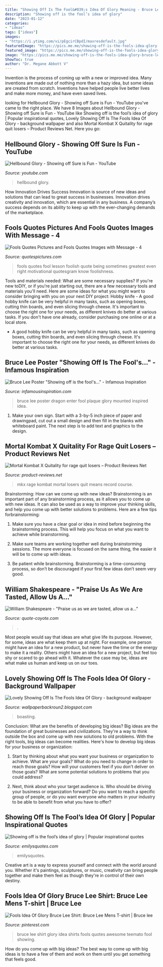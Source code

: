 ```yaml
---
title: "Showing Off Is The Fool&#039;s Idea Of Glory Meaning - Bruce Lee Poster Dragon Enter Fool Plaque Glory Mounted Inspired Idea"
description: "Showing off is the fool’s idea of glory"
date: "2023-01-12"
categories:
- "ideas"
tags: ["ideas"]
images:
- "https://i.ytimg.com/vi/pEgcirCBpdI/maxresdefault.jpg"
featuredImage: "https://pics.me.me/showing-off-is-the-fools-idea-glory-bruce-lee-boasting-11824324.png"
featured_image: "https://pics.me.me/showing-off-is-the-fools-idea-glory-bruce-lee-boasting-11824324.png"
image: "https://pics.me.me/showing-off-is-the-fools-idea-glory-bruce-lee-boasting-11824324.png"
ShowToc: true
author: "Dr. Megane Abbott V"
---
```



Invention is the process of coming up with a new or improved idea. Many inventions are made out of nothing more than a hazy idea, but some ideas are created from scratch. Inventions have helped people live better lives and make more money, and have even saved lives.

	

		
looking for Hellbound Glory - Showing off Sure is Fun - YouTube you've came to the right place. We have 8 Images about Hellbound Glory - Showing off Sure is Fun - YouTube like Showing off is the fool’s idea of glory | Popular inspirational quotes, Lovely Showing Off Is The Fools Idea Of Glory - background wallpaper and also Mortal Kombat X Quitality for rage quit losers – Product Reviews Net. Here you go:
		
    
## Hellbound Glory - Showing Off Sure Is Fun - YouTube

<img loading=lazy src="https://i.ytimg.com/vi/pEgcirCBpdI/maxresdefault.jpg" onerror="this.onerror=null;this.src='https://tse3.mm.bing.net/th?id=OIP.qVgUj6WmeBh8uho9EKjIHwHaEK&amp;pid=15.1';" alt="Hellbound Glory - Showing off Sure is Fun - YouTube">

_Source: youtube.com_

>hellbound glory. 

	

How Innovation Drives Success
Innovation is source of new ideas and solutions that can lead to great success in businesses. Innovation drives creativity and innovation, which are essential in any business. A company’s success depends on its ability to keep up with the ever-changing demands of the marketplace.

    
## Fools Quotes Pictures And Fools Quotes Images With Message - 4

<img loading=lazy src="http://quotespictures.com/wp-content/uploads/2013/03/the-greatest-lesson-in-life-is-that-even-fools-are-right-sometimes-fools-quote.jpg" onerror="this.onerror=null;this.src='https://tse1.mm.bing.net/th?id=OIP.1-cCaTFluI4mHejJOXFpwgHaHa&amp;pid=15.1';" alt="Fools Quotes Pictures and Fools Quotes Images with Message - 4">

_Source: quotespictures.com_

>fools quotes fool lesson foolish quote being sometimes greatest even right motivational quotesgram know foolishness. 

	

Tools and materials needed: What are some necessary supplies?
If you're new toDIY, or if you're just starting out, there are a few necessary tools and materials you'll need. Here are some ideas for what you might want to consider bringing with you on your next DIY project:
Hobby knife - A good hobby knife can be very helpful in many tasks, such as opening boxes, cutting thin boards, and even slicing through cheese. It's important to choose the right one for your needs, as different knives do better at various tasks. If you don't have one already, consider purchasing one online or at a local store.

- A good hobby knife can be very helpful in many tasks, such as opening boxes, cutting thin boards, and even slicing through cheese. It's important to choose the right one for your needs, as different knives do better at various tasks.

    
## Bruce Lee Poster &quot;Showing Off Is The Fool&#039;s...&quot; - Infamous Inspiration

<img loading=lazy src="https://www.infamousinspiration.com/wp-content/uploads/2017/06/Bruce-lee-enter-the-dragon-poster.jpg" onerror="this.onerror=null;this.src='https://tse1.mm.bing.net/th?id=OIP.JBUW4F7k4BP1EXbBFttfWAHaHa&amp;pid=15.1';" alt="Bruce Lee Poster &quot;Showing off is the fool&#039;s...&quot; - Infamous Inspiration">

_Source: infamousinspiration.com_

>bruce lee poster dragon enter fool plaque glory mounted inspired idea. 

	

1. Make your own sign. Start with a 3-by-5 inch piece of paper and drawingpad, cut out a small design and then fill in the blanks with whiteboard paint. The next step is to add text and graphics to the design.

    
## Mortal Kombat X Quitality For Rage Quit Losers – Product Reviews Net

<img loading=lazy src="http://www.product-reviews.net/wp-content/uploads/mkx-quitality.jpg" onerror="this.onerror=null;this.src='https://tse4.mm.bing.net/th?id=OIP.WbS5Ou7vWrmueUQbS3UF5gHaHc&amp;pid=15.1';" alt="Mortal Kombat X Quitality for rage quit losers – Product Reviews Net">

_Source: product-reviews.net_

>mkx rage kombat mortal losers quit means record course. 

	

Brainstorming: How can we come up with new ideas?
Brainstorming is an important part of any brainstorming process, as it allows you to come up with new ideas. It can also be used as a way to improve your thinking skills, and help you come up with better solutions to problems. Here are a few tips forbrainstorming:
1. Make sure you have a clear goal or idea in mind before beginning the brainstorming process. This will help you focus on what you want to achieve while brainstorming.

2. Make sure teams are working together well during brainstorming sessions. The more everyone is focused on the same thing, the easier it will be to come up with ideas.

3. Be patient while brainstorming. Brainstorming is a time-consuming process, so don’t be discouraged if your first few ideas don’t seem very good.

    
## William Shakespeare - &quot;Praise Us As We Are Tasted, Allow Us A...&quot;

<img loading=lazy src="http://www.quote-coyote.com/album/small/Shakespeare-Life-Quotes38.jpg" onerror="this.onerror=null;this.src='https://tse4.mm.bing.net/th?id=OIP.A8DciY8xRKu74FQHwgqa6gAAAA&amp;pid=15.1';" alt="William Shakespeare - &quot;Praise us as we are tasted, allow us a...&quot;">

_Source: quote-coyote.com_

>. 

	

Most people would say that ideas are what give life its purpose. However, for some, ideas are what keep them up at night. For example, one person might have an idea for a new product, but never have the time or the energy to make it a reality. Others might have an idea for a new project, but feel too shy or scared to go ahead with it. Whatever the case may be, ideas are what make us human and keep us on our toes.

    
## Lovely Showing Off Is The Fools Idea Of Glory - Background Wallpaper

<img loading=lazy src="https://pics.me.me/showing-off-is-the-fools-idea-glory-bruce-lee-boasting-11824324.png" onerror="this.onerror=null;this.src='https://tse3.mm.bing.net/th?id=OIP.S9LNDORc90vPJYUqy61kiQHaJC&amp;pid=15.1';" alt="Lovely Showing Off Is The Fools Idea Of Glory - background wallpaper">

_Source: wallpaperbackroun2.blogspot.com_

>boasting. 

	

Conclusion: What are the benefits of developing big ideas?
Big ideas are the foundation of great businesses and civilizations. They're a way to think outside the box and come up with new solutions to old problems. With the right tools, big ideas can become realities. Here's how to develop big ideas for your business or organization:
1. Start by thinking about what you want your business or organization to achieve. What are your goals? What do you need to change in order to reach those goals? How will your customers feel if you don't deliver on those goals? What are some potential solutions to problems that you could address?

2. Next, think about who your target audience is. Who should be driving your business or organization forward? Do you want to reach a specific group of people, or do you want everyone who matters in your industry to be able to benefit from what you have to offer?

    
## Showing Off Is The Fool’s Idea Of Glory | Popular Inspirational Quotes

<img loading=lazy src="https://emilysquotes.com/wp-content/uploads/2019/05/Showing-off-is-the-fools-idea-of-glory..jpg" onerror="this.onerror=null;this.src='https://tse4.mm.bing.net/th?id=OIP.2FkEvJAF-WCLoJuqC1O1cwHaHa&amp;pid=15.1';" alt="Showing off is the fool’s idea of glory | Popular inspirational quotes">

_Source: emilysquotes.com_

>emilysquotes. 

	

Creative art is a way to express yourself and connect with the world around you. Whether it's paintings, sculptures, or music, creativity can bring people together and make them feel as though they're in control of their own destiny.

    
## Fools Idea Of Glory Bruce Lee Shirt: Bruce Lee Mens T-shirt | Bruce Lee

<img loading=lazy src="https://i.pinimg.com/originals/e5/86/d5/e586d5e247518c5d7a772aaa43c96e3b.jpg" onerror="this.onerror=null;this.src='https://tse1.mm.bing.net/th?id=OIP.vxaAESK60NbTfXEdfTh5nAHaLW&amp;pid=15.1';" alt="Fools Idea Of Glory Bruce Lee Shirt: Bruce Lee Mens T-shirt | Bruce lee">

_Source: pinterest.com_

>bruce lee shirt glory idea shirts fools quotes awesome teemato fool showing. 

	

How do you come up with big ideas?
The best way to come up with big ideas is to have a few of them and work on them until you get something that feels good.

